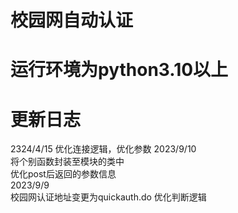 # 校园网自动认证
# 运行环境为python3.10以上
# 更新日志
2324/4/15
优化连接逻辑，优化参数
2023/9/10  
将个别函数封装至模块的类中  
优化post后返回的参数信息  
2023/9/9  
校园网认证地址变更为quickauth.do
优化判断逻辑
